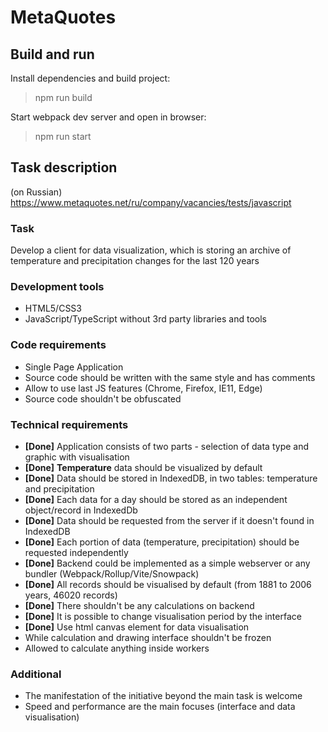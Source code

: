# MetaQuotes

## Build and run

Install dependencies and build project:

> npm run build

Start webpack dev server and open in browser:

> npm run start

## Task description

(on Russian) https://www.metaquotes.net/ru/company/vacancies/tests/javascript

### Task

Develop a client for data visualization, which is storing an archive
of temperature and precipitation changes for the last 120 years

### Development tools

-   HTML5/CSS3
-   JavaScript/TypeScript without 3rd party libraries and tools

### Code requirements

-   Single Page Application
-   Source code should be written with the same style and has comments
-   Allow to use last JS features (Chrome, Firefox, IE11, Edge)
-   Source code shouldn't be obfuscated

### Technical requirements

-   **[Done]** Application consists of two parts - selection of data type and graphic with visualisation
-   **[Done]** **Temperature** data should be visualized by default
-   **[Done]** Data should be stored in IndexedDB, in two tables: temperature and precipitation
-   **[Done]** Each data for a day should be stored as an independent object/record in IndexedDb
-   **[Done]** Data should be requested from the server if it doesn't found in IndexedDB
-   **[Done]** Each portion of data (temperature, precipitation) should be requested independently
- **[Done]** Backend could be implemented as a simple webserver or any bundler (Webpack/Rollup/Vite/Snowpack)
- **[Done]** All records should be visualised by default (from 1881 to 2006 years, 46020 records)
- **[Done]** There shouldn't be any calculations on backend
-   **[Done]** It is possible to change visualisation period by the interface
-   **[Done]** Use html canvas element for data visualisation
-   While calculation and drawing interface shouldn't be frozen
-   Allowed to calculate anything inside workers

### Additional

-   The manifestation of the initiative beyond the main task is welcome
-   Speed and performance are the main focuses (interface and data visualisation)
